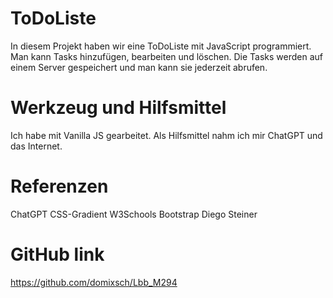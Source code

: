 # ToDoListe
In diesem Projekt haben wir eine ToDoListe mit JavaScript programmiert. Man kann Tasks hinzufügen, bearbeiten und löschen. Die Tasks werden auf einem Server gespeichert und man kann sie jederzeit abrufen. 

# Werkzeug und Hilfsmittel

Ich habe mit Vanilla JS gearbeitet. Als Hilfsmittel nahm ich mir ChatGPT und das Internet.

# Referenzen

ChatGPT
CSS-Gradient
W3Schools
Bootstrap
Diego Steiner

# GitHub link

https://github.com/domixsch/Lbb_M294